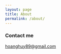 ```yaml
---
layout: page
title: About
permalink: /about/
---
```


### Contact me

[hoanghuy89@gmail.com](mailto:hoanghuy89@gmail.com)